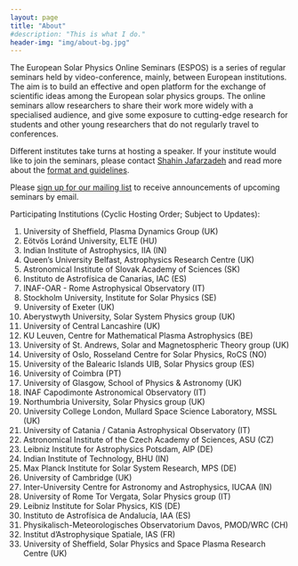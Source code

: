```yaml
---
layout: page
title: "About"
#description: "This is what I do."
header-img: "img/about-bg.jpg"
---
```


The European Solar Physics Online Seminars (ESPOS) is a series of regular seminars held by video-conference, mainly, between European institutions. The aim is to build an effective and open platform for the exchange of scientific ideas among the European solar physics groups. The online seminars allow researchers to share their work more widely with a specialised audience, and give some exposure to cutting-edge research for students and other young researchers that do not regularly travel to conferences.

Different institutes take turns at hosting a speaker. If your institute would like to join the seminars, please contact [Shahin Jafarzadeh](mailto:shahin.jafarzadeh@astro.uio.no) and read more about the [format and guidelines](../guidelines/).

Please [sign up for our mailing list](https://sympa.uio.no/astro.uio.no/subscribe/espos-announce) to receive announcements of upcoming seminars by email.

Participating Institutions (Cyclic Hosting Order; Subject to Updates):

1. University of Sheffield, Plasma Dynamics Group (UK)
2. Eötvös Loránd University, ELTE (HU)
3. Indian Institute of Astrophysics, IIA (IN)
4. Queen’s University Belfast, Astrophysics Research Centre (UK)
5. Astronomical Institute of Slovak Academy of Sciences (SK)
6. Instituto de Astrofísica de Canarias, IAC (ES)
7. INAF-OAR - Rome Astrophysical Observatory (IT) 
8. Stockholm University, Institute for Solar Physics (SE)
9. University of Exeter (UK)
10. Aberystwyth University, Solar System Physics group (UK)
11. University of Central Lancashire (UK)
12. KU Leuven, Centre for Mathematical Plasma Astrophysics (BE)
13. University of St. Andrews, Solar and Magnetospheric Theory group (UK)
14. University of Oslo, Rosseland Centre for Solar Physics, RoCS (NO)
15. University of the Balearic Islands UIB, Solar Physics group (ES)
16. University of Coimbra (PT)
17. University of Glasgow, School of Physics & Astronomy (UK)
18. INAF Capodimonte Astronomical Observatory (IT)
19. Northumbria University, Solar Physics group (UK)
20. University College London, Mullard Space Science Laboratory, MSSL (UK)
21. University of Catania / Catania Astrophysical Observatory (IT)
22. Astronomical Institute of the Czech Academy of Sciences, ASU (CZ)
23. Leibniz Institute for Astrophysics Potsdam, AIP (DE)
24. Indian Institute of Technology, BHU (IN)
25. Max Planck Institute for Solar System Research, MPS (DE)
26. University of Cambridge (UK)
27. Inter-University Centre for Astronomy and Astrophysics, IUCAA (IN)
28. University of Rome Tor Vergata, Solar Physics group (IT)
29. Leibniz Institute for Solar Physics, KIS (DE)
30. Instituto de Astrofísica de Andalucía, IAA (ES)
31. Physikalisch-Meteorologisches Observatorium Davos, PMOD/WRC (CH)
32. Institut d’Astrophysique Spatiale, IAS (FR)
33. University of Sheffield, Solar Physics and Space Plasma Research Centre (UK)
